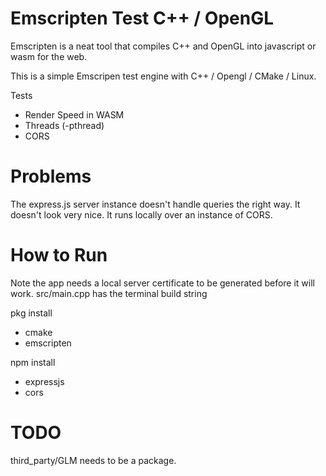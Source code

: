 # Emscripten Test C++ / OpenGL

Emscripten is a neat tool that compiles C++ and OpenGL into javascript or wasm for the web.

This is a simple Emscripen test engine with C++ / Opengl / CMake / Linux.

Tests <br/>
* Render Speed in WASM
* Threads (-pthread)
* CORS  

# Problems
The express.js server instance doesn't handle queries the right way. It doesn't look very nice. It runs locally over an instance of CORS.

# How to Run<br/>

Note the app needs a local server certificate to be generated before it will work.
src/main.cpp has the terminal build string

pkg install<br/>
* cmake
* emscripten

npm install<br/>
* expressjs
* cors


# TODO

third_party/GLM needs to be a package.
 
